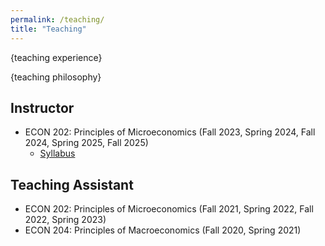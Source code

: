 ```yaml
---
permalink: /teaching/
title: "Teaching"
---
```

<!-- Google tag (gtag.js) -->
<script async src="https://www.googletagmanager.com/gtag/js?id=G-ETZN97YVKW"></script>
<script>
  window.dataLayer = window.dataLayer || [];
  function gtag(){dataLayer.push(arguments);}
  gtag('js', new Date());

  gtag('config', 'G-ETZN97YVKW');
</script>

{teaching experience}

{teaching philosophy}

## Instructor
- ECON 202: Principles of Microeconomics (Fall 2023, Spring 2024, Fall 2024, Spring 2025, Fall 2025)
  - [Syllabus](/files/2025FA-ECON-202-002.pdf)

## Teaching Assistant
- ECON 202: Principles of Microeconomics (Fall 2021, Spring 2022, Fall 2022, Spring 2023)
- ECON 204: Principles of Macroeconomics (Fall 2020, Spring 2021)
